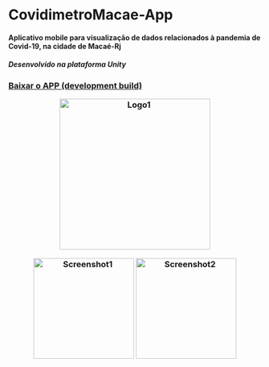 # CovidimetroMacae-App

<h4>Aplicativo mobile para visualização de dados relacionados à pandemia de Covid-19, na cidade de Macaé-Rj</h4>
<h5>Desenvolvido na plataforma Unity<h3/>

<a href="https://github.com/Vargory/CovidimetroMacae-App/raw/master/Builds/Covidimetro_05.apk">Baixar o APP (development build)</a>
  
<p align="Center">
  <img src="https://i.imgur.com/FCfMciP.png"  width="300" alt="Logo1">
</p>

<p align="Center">
  
  <img src="https://i.imgur.com/ltIAEH0.png"  width="200" alt="Screenshot1">
  <img src="https://i.imgur.com/EwX64hq.png"  width="200" height: 50%" alt="Screenshot2">
</p>
